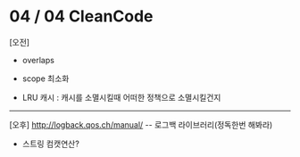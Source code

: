 # 04 / 04 CleanCode
[오전]
- overlaps

- scope 최소화

- LRU 캐시 : 캐시를 소멸시킬때 어떠한 정책으로 소멸시킬건지

----------------------------------------------------------
[오후]
http://logback.qos.ch/manual/ -- 로그백 라이브러리(정독한번 해봐라)

- 스트링 컴캣연산?